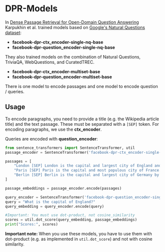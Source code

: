 # DPR-Models
In [Dense Passage Retrieval  for Open-Domain Question Answering](https://arxiv.org/abs/2004.04906)  Karpukhin et al. trained models based on [Google's Natural Questions dataset](https://ai.google.com/research/NaturalQuestions):
- **facebook-dpr-ctx_encoder-single-nq-base** 
- **facebook-dpr-question_encoder-single-nq-base**

They also trained models on the combination of Natural Questions, TriviaQA, WebQuestions, and CuratedTREC.
- **facebook-dpr-ctx_encoder-multiset-base** 
- **facebook-dpr-question_encoder-multiset-base**


There is one model to encode passages and one model to encode question / queries.

## Usage

To encode paragraphs, you need to provide a title (e.g. the Wikipedia article title) and the text passage. These must be separated with a `[SEP]` token.  For encoding paragraphs, we use the **ctx_encoder**.

Queries are encoded with **question_encoder**:
```python
from sentence_transformers import SentenceTransformer, util
passage_encoder = SentenceTransformer('facebook-dpr-ctx_encoder-single-nq-base')

passages = [
    "London [SEP] London is the capital and largest city of England and the United Kingdom.",
    "Paris [SEP] Paris is the capital and most populous city of France.",
    "Berlin [SEP] Berlin is the capital and largest city of Germany by both area and population."
]

passage_embeddings = passage_encoder.encode(passages)

query_encoder = SentenceTransformer('facebook-dpr-question_encoder-single-nq-base')
query = "What is the capital of England?"
query_embedding = query_encoder.encode(query)

#Important: You must use dot-product, not cosine_similarity
scores = util.dot_score(query_embedding, passage_embeddings)
print("Scores:", scores)
```

**Important note:** When you use these models, you have to use them with dot-product (e.g. as implemented in `util.dot_score`) and not with cosine similarity.
